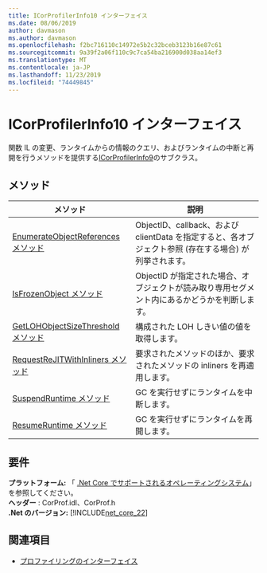 ```yaml
---
title: ICorProfilerInfo10 インターフェイス
ms.date: 08/06/2019
author: davmason
ms.author: davmason
ms.openlocfilehash: f2bc716110c14972e5b2c32bceb3123b16e87c61
ms.sourcegitcommit: 9a39f2a06f110c9c7ca54ba216900d038aa14ef3
ms.translationtype: MT
ms.contentlocale: ja-JP
ms.lasthandoff: 11/23/2019
ms.locfileid: "74449845"
---
```

# <a name="icorprofilerinfo10-interface"></a>ICorProfilerInfo10 インターフェイス

関数 IL の変更、ランタイムからの情報のクエリ、およびランタイムの中断と再開を行うメソッドを提供する[ICorProfilerInfo9](../../../../docs/framework/unmanaged-api/profiling/icorprofilerinfo9-interface.md)のサブクラス。

## <a name="methods"></a>メソッド  

| メソッド|説明|  
| ------------|-----------------|  
|[EnumerateObjectReferences メソッド](../../../../docs/framework/unmanaged-api/profiling/icorprofilerinfo10-enumerateobjectreferences-method.md)|ObjectID、callback、および clientData を指定すると、各オブジェクト参照 (存在する場合) が列挙されます。 |
|[IsFrozenObject メソッド](../../../../docs/framework/unmanaged-api/profiling/icorprofilerinfo10-isfrozenobject-method.md)|ObjectID が指定された場合、オブジェクトが読み取り専用セグメント内にあるかどうかを判断します。 |
|[GetLOHObjectSizeThreshold メソッド](../../../../docs/framework/unmanaged-api/profiling/icorprofilerinfo10-getlohobjectsizethreshold-method.md)|構成された LOH しきい値の値を取得します。 |
|[RequestReJITWithInliners メソッド](../../../../docs/framework/unmanaged-api/profiling/icorprofilerinfo10-requestrejitwithinliners-method.md)| 要求されたメソッドのほか、要求されたメソッドの inliners を再適用します。  |
|[SuspendRuntime メソッド](../../../../docs/framework/unmanaged-api/profiling/icorprofilerinfo10-suspendruntime-method.md)| GC を実行せずにランタイムを中断します。 |
|[ResumeRuntime メソッド](../../../../docs/framework/unmanaged-api/profiling/icorprofilerinfo10-resumeruntime-method.md)| GC を実行せずにランタイムを再開します。 |

## <a name="requirements"></a>要件  
**プラットフォーム:** 「 [.Net Core でサポートされるオペレーティングシステム](../../../core/install/dependencies.md?tabs=netcore30&pivots=os-windows)」を参照してください。  
**ヘッダー** : CorProf.idl、CorProf.h  
**.Net のバージョン:** [!INCLUDE[net_core_22](../../../../includes/net-core-30-md.md)] 

## <a name="see-also"></a>関連項目

- [プロファイリングのインターフェイス](../../../../docs/framework/unmanaged-api/profiling/profiling-interfaces.md)
